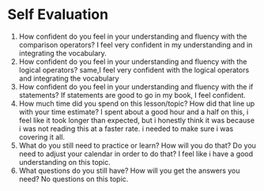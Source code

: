 # Self Evaluation

1. How confident do you feel in your understanding and fluency with the comparison operators?
I feel very confident in my understanding and in integrating the vocabulary.
1. How confident do you feel in your understanding and fluency with the logical operators?
same,I feel very confident with the logical operators and integrating the vocabulary
1. How confident do you feel in your understanding and fluency with the if statements?
If statements are good to go in my book, I feel confident.
1. How much time did you spend on this lesson/topic? How did that line up with your time estimate?
I spent about a good hour and a half on this, i feel like it took longer than expected, but i honestly think it was because i was not reading this at a faster rate.
i needed to make sure i was covering it all.
1. What do you still need to practice or learn? How will you do that? Do you need to adjust your calendar in order to do that?
I feel like i have a good understanding on this topic.
1. What questions do you still have? How will you get the answers you need?
No questions on this topic.
